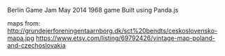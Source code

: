 Berlin Game Jam May 2014
1968 game
Built using Panda.js

maps from: 
http://grundejerforeningentaarnborg.dk/sct%20bendts/ceskoslovensko-mapa.jpg
https://www.etsy.com/listing/69792426/vintage-map-poland-and-czechoslovakia